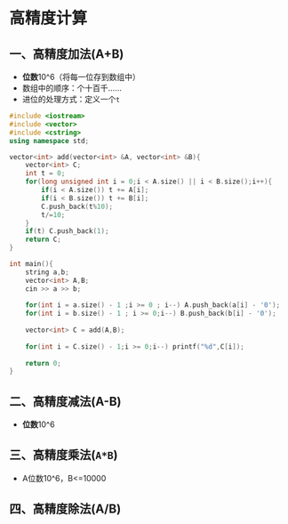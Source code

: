 # 高精度计算

## 一、高精度加法(A+B)

- **位数**10^6（将每一位存到数组中）
- 数组中的顺序：个十百千……
- 进位的处理方式：定义一个`t`

```C++
#include <iostream>
#include <vector>
#include <cstring>
using namespace std;

vector<int> add(vector<int> &A, vector<int> &B){
    vector<int> C;
    int t = 0;
    for(long unsigned int i = 0;i < A.size() || i < B.size();i++){
        if(i < A.size()) t += A[i];
        if(i < B.size()) t += B[i];
        C.push_back(t%10);
        t/=10;
    }
    if(t) C.push_back(1);
    return C;
}

int main(){
    string a,b;
    vector<int> A,B;
    cin >> a >> b;
    
    for(int i = a.size() - 1 ;i >= 0 ; i--) A.push_back(a[i] - '0');
    for(int i = b.size() - 1 ; i >= 0;i--) B.push_back(b[i] - '0');
    
    vector<int> C = add(A,B);
    
    for(int i = C.size() - 1;i >= 0;i--) printf("%d",C[i]);
    
    return 0;
}
```



## 二、高精度减法(A-B)

- **位数**10^6

## 三、高精度乘法(`A*B`)

- A位数10^6，B<=10000

## 四、高精度除法(A/B)

